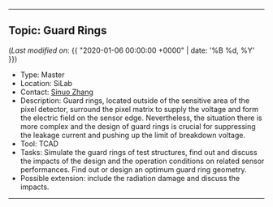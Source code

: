 ***

## Topic: Guard Rings

(_Last modified on_: {{ "2020-01-06 00:00:00 +0000" | date: '%B %d, %Y' }})

- Type: Master
- Location: SiLab
- Contact: [Sinuo Zhang](mailto:s.zhang@physik.uni-bonn.de)
- Description: Guard rings, located outside of the sensitive area of the pixel detector, surround the pixel matrix to supply the voltage and form the electric field on the sensor edge. Nevertheless, the situation there is more complex and the design of guard rings is crucial for suppressing the leakage current and pushing up the limit of breakdown voltage.
- Tool: TCAD
- Tasks: Simulate the guard rings of test structures, find out and discuss the impacts of the design and the operation conditions on related sensor performances.  Find out or design an optimum guard ring geometry.
- Possible extension: include the radiation damage and discuss the impacts.

***
